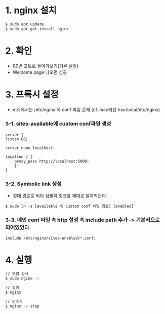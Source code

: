 # 1. nginx 설치

```bash
$ sudo apt update
$ sudo apt-get install nginx
```

# 2. 확인

- 80번 포트로 들어가보기(기본 설정)
- Welcome page 나오면 성공

# 3. 프록시 설정

- ec2에서는 /etc/nginx 에 conf 파일 존재 (cf. mac에선 /usr/local/etc/nginx)

### 3-1. sites-available에 custom conf파일 생성

```
server {
listen 80;

server_name localhost;

location / {
    proxy_pass http://localhost:5000;
    }
}
```

### 3-2. Symbolic link 생성

- 절대 경로로 써야 심볼릭 링크를 제대로 알아먹는다.

```
$ sudo ln -s [available 속 custom conf 파일 경로] [enabled]
```

### 3-3. 메인 conf 파일 속 http 설정 속 include path 추가 -> 기본적으로 되어있었다.

```
include /etc/nginx/sites-enabled/*.conf;
```

# 4. 실행

```bash
// 문법 검사
$ sudo nginx -t

// 실행
$ nginx

// 멈추기
$ nginx -s stop
```
